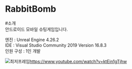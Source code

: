 # RabbitBomb
#소개  
안드로이드 모바일 슈팅게임입니다.  
  
엔진 : Unreal Engine 4.26.2  
IDE : Visual Studio Community 2019 Version 16.8.3  
인원 구성 : 1인 개발  

![최저프레임](https://user-images.githubusercontent.com/55976921/149142145-0fc010f6-fbd8-4c55-bae6-252d081a451a.PNG)<https://www.youtube.com/watch?v=ktEin1gTjhw>

#
